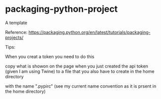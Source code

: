 # packaging-python-project
A template

Reference: https://packaging.python.org/en/latest/tutorials/packaging-projects/

Tips:

When you creat a token you need to do this

copy what is showon on the page when you just created the api token (given I
am using Twine) to a file that you also have to create in the home directory

with the name ".pypirc"  (see my current name convention as it is prsent in the
home directory)
